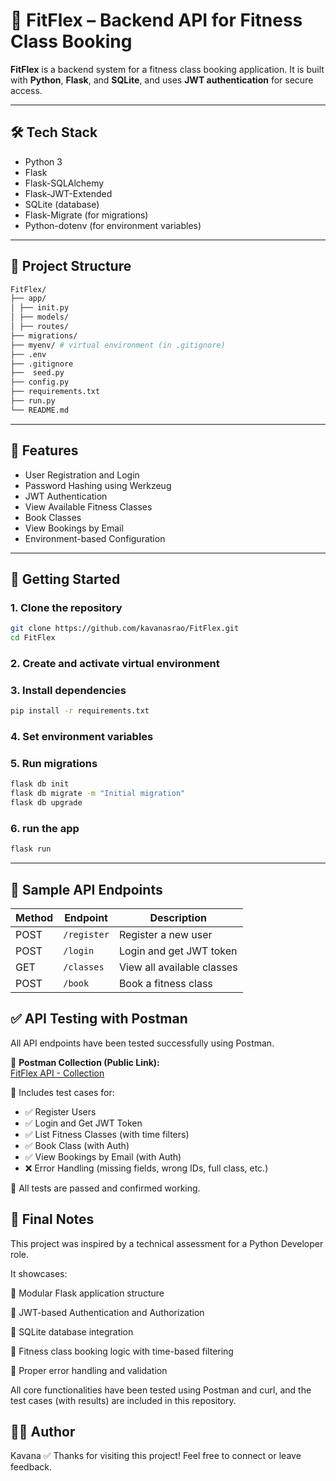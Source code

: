 # 💪 FitFlex – Backend API for Fitness Class Booking

**FitFlex** is a backend system for a fitness class booking application. It is built with **Python**, **Flask**, and **SQLite**, and uses **JWT authentication** for secure access.

---

## 🛠 Tech Stack

- Python 3
- Flask
- Flask-SQLAlchemy
- Flask-JWT-Extended
- SQLite (database)
- Flask-Migrate (for migrations)
- Python-dotenv (for environment variables)

---

## 📁 Project Structure
```bash
FitFlex/
├── app/
│ ├── init.py
│ ├── models/
│ ├── routes/
├── migrations/
├── myenv/ # virtual environment (in .gitignore)
├── .env
├── .gitignore
├──  seed.py
├── config.py
├── requirements.txt
├── run.py
└── README.md
```


---

## 🔐 Features

- User Registration and Login
- Password Hashing using Werkzeug
- JWT Authentication
- View Available Fitness Classes
- Book Classes
- View Bookings by Email
- Environment-based Configuration

---

## 🚀 Getting Started

### 1. Clone the repository
```bash
git clone https://github.com/kavanasrao/FitFlex.git
cd FitFlex
```
### 2. Create and activate virtual environment

### 3. Install dependencies
```bash 
pip install -r requirements.txt
```
### 4. Set environment variables

### 5. Run migrations
```bash
flask db init
flask db migrate -m "Initial migration"
flask db upgrade
```

### 6. run the app 
```bash
flask run
```
---

## 🧪 Sample API Endpoints

| Method | Endpoint            | Description                |
| ------ | ------------------- | -------------------------- |
| POST   | `/register`         | Register a new user        |
| POST   | `/login`            | Login and get JWT token    |
| GET    | `/classes`          | View all available classes |
| POST   | `/book`             | Book a fitness class       |


## ✅ API Testing with Postman

All API endpoints have been tested successfully using Postman.

🔗 **Postman Collection (Public Link):**  
[FitFlex API - Collection](https://elements.getpostman.com/redirect?entityId=45575642-9535898b-a51f-4150-bcb7-98040da76c15&entityType=collection)


📄 Includes test cases for:
- ✅ Register Users
- ✅ Login and Get JWT Token
- ✅ List Fitness Classes (with time filters)
- ✅ Book Class (with Auth)
- ✅ View Bookings by Email (with Auth)
- ❌ Error Handling (missing fields, wrong IDs, full class, etc.)

🧪 All tests are passed and confirmed working.


## 🚀 Final Notes

This project was inspired by a technical assessment for a Python Developer role.

It showcases:

🔹 Modular Flask application structure

🔹 JWT-based Authentication and Authorization

🔹 SQLite database integration

🔹 Fitness class booking logic with time-based filtering

🔹 Proper error handling and validation

All core functionalities have been tested using Postman and curl, and the test cases (with results) are included in this repository.

## 🙋‍♀️ Author

Kavana 
✅ Thanks for visiting this project! Feel free to connect or leave feedback.

